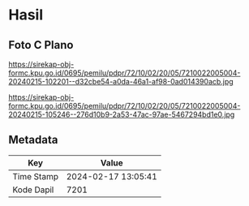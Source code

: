 # Hasil

## Foto C Plano

https://sirekap-obj-formc.kpu.go.id/0695/pemilu/pdpr/72/10/02/20/05/7210022005004-20240215-102201--d32cbe54-a0da-46a1-af98-0ad014390acb.jpg

https://sirekap-obj-formc.kpu.go.id/0695/pemilu/pdpr/72/10/02/20/05/7210022005004-20240215-105246--276d10b9-2a53-47ac-97ae-5467294bd1e0.jpg


## Metadata

| Key        | Value               |
| ---------- | ------------------- |
| Time Stamp | 2024-02-17 13:05:41 |
| Kode Dapil | 7201                |



